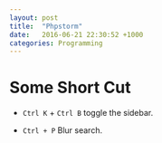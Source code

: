 ```yaml
---
layout: post
title:  "Phpstorm"
date:   2016-06-21 22:30:52 +1000
categories: Programming
---
```

Some Short Cut
==============
- `Ctrl K` + `Ctrl B` toggle the sidebar.

- `Ctrl + P` Blur search.
